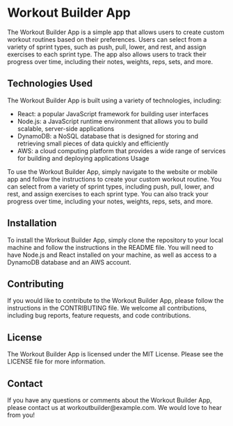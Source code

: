 <h1>Workout Builder App</h1>

The Workout Builder App is a simple app that allows users to create custom workout routines based on their preferences. Users can select from a variety of sprint types, such as push, pull, lower, and rest, and assign exercises to each sprint type. The app also allows users to track their progress over time, including their notes, weights, reps, sets, and more.

<h2>Technologies Used</h2>
The Workout Builder App is built using a variety of technologies, including:

<ul>
<li>React: a popular JavaScript framework for building user interfaces</li>
<li>Node.js: a JavaScript runtime environment that allows you to build scalable, server-side applications</li>
<li>DynamoDB: a NoSQL database that is designed for storing and retrieving small pieces of data quickly and efficiently</li>
<li>AWS: a cloud computing platform that provides a wide range of services for building and deploying applications
Usage</li></ul>

To use the Workout Builder App, simply navigate to the website or mobile app and follow the instructions to create your custom workout routine. You can select from a variety of sprint types, including push, pull, lower, and rest, and assign exercises to each sprint type. You can also track your progress over time, including your notes, weights, reps, sets, and more.


<h2>Installation</h2>
To install the Workout Builder App, simply clone the repository to your local machine and follow the instructions in the README file. You will need to have Node.js and React installed on your machine, as well as access to a DynamoDB database and an AWS account.

<h2>Contributing</h2>
If you would like to contribute to the Workout Builder App, please follow the instructions in the CONTRIBUTING file. We welcome all contributions, including bug reports, feature requests, and code contributions.

<h2>License</h2>
The Workout Builder App is licensed under the MIT License. Please see the LICENSE file for more information.

<h2>Contact</h2>
If you have any questions or comments about the Workout Builder App, please contact us at workoutbuilder@example.com. We would love to hear from you!
